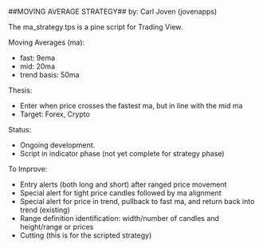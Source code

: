##MOVING AVERAGE STRATEGY##
by: Carl Joven (jovenapps)


The ma_strategy.tps is a pine script for Trading View. 

Moving Averages (ma):
 - fast: 9ema
 - mid: 20ma
 - trend basis: 50ma


Thesis:
- Enter when price crosses the fastest ma, but in line with the mid ma
- Target: Forex, Crypto


Status:
- Ongoing development.
- Script in indicator phase (not yet complete for strategy phase)


To Improve:
- Entry alerts (both long and short) after ranged price movement
- Special alert for tight price candles followed by ma alignment
- Special alert for price in trend, pullback to fast ma, and return back into trend (existing)
- Range definition identification: width/number of candles and height/range or prices
- Cutting (this is for the scripted strategy)


